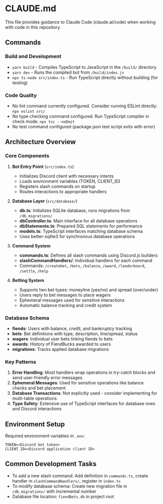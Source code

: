 # CLAUDE.md

This file provides guidance to Claude Code (claude.ai/code) when working with code in this repository.

## Commands

### Build and Development
- `yarn build` - Compiles TypeScript to JavaScript in the `/build/` directory
- `yarn dev` - Runs the compiled bot from `/build/index.js`
- `npx ts-node src/index.ts` - Run TypeScript directly without building (for testing)

### Code Quality
- No lint command currently configured. Consider running ESLint directly: `npx eslint src/`
- No type checking command configured. Run TypeScript compiler in check mode: `npx tsc --noEmit`
- No test command configured (package.json test script exits with error)

## Architecture Overview

### Core Components

1. **Bot Entry Point** (`src/index.ts`)
   - Initializes Discord client with necessary intents
   - Loads environment variables (TOKEN, CLIENT_ID)
   - Registers slash commands on startup
   - Routes interactions to appropriate handlers

2. **Database Layer** (`src/database/`)
   - **db.ts**: Initializes SQLite database, runs migrations from `/db_migrations/`
   - **dbController.ts**: Main interface for all database operations
   - **dbStatements.ts**: Prepared SQL statements for performance
   - **models.ts**: TypeScript interfaces matching database schema
   - Uses better-sqlite3 for synchronous database operations

3. **Command System**
   - **commands.ts**: Defines all slash commands using Discord.js builders
   - **slashCommandHandlers/**: Individual handlers for each command
   - Commands: `/createbet`, `/bets`, `/balance`, `/award`, `/leaderboard`, `/settle`, `/help`

4. **Betting System**
   - Supports two bet types: moneyline (yes/no) and spread (over/under)
   - Users reply to bet messages to place wagers
   - Ephemeral messages used for sensitive interactions
   - Automatic balance tracking and credit system

### Database Schema

- **fiends**: Users with balance, credit, and bankruptcy tracking
- **bets**: Bet definitions with type, description, line/spread, status
- **wagers**: Individual user bets linking fiends to bets
- **awards**: History of FiendBucks awarded to users
- **migrations**: Tracks applied database migrations

### Key Patterns

1. **Error Handling**: Most handlers wrap operations in try-catch blocks and send user-friendly error messages
2. **Ephemeral Messages**: Used for sensitive operations like balance checks and bet placement
3. **Database Transactions**: Not explicitly used - consider implementing for multi-table operations
4. **Type Safety**: Extensive use of TypeScript interfaces for database rows and Discord interactions

## Environment Setup

Required environment variables in `.env`:
```
TOKEN=<Discord bot token>
CLIENT_ID=<Discord application client ID>
```

## Common Development Tasks

- To add a new slash command: Add definition in `commands.ts`, create handler in `slashCommandHandlers/`, register in `index.ts`
- To modify database schema: Create new migration file in `/db_migrations/` with incremental number
- Database file location: `fiendBets.db` in project root